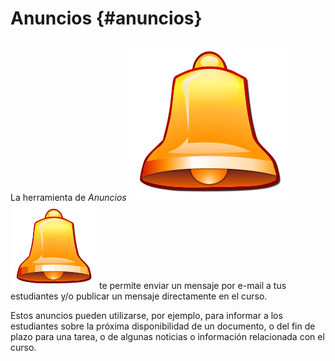 # Anuncios {#anuncios}

La herramienta de _Anuncios_ ![](../assets/graphics226.svg)![](../assets/graphics226.png) te permite enviar un mensaje por e-mail a tus estudiantes y/o publicar un mensaje directamente en el curso.

Estos anuncios pueden utilizarse, por ejemplo, para informar a los estudiantes sobre la próxima disponibilidad de un documento, o del fin de plazo para una tarea, o de algunas noticias o información relacionada con el curso.